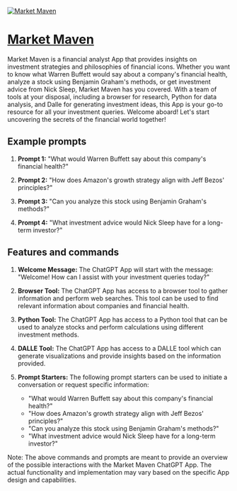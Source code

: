 [![Market Maven](https://files.oaiusercontent.com/file-8Q7eflM5QYUzP69BSq3XCCzs?se=2123-10-17T09%3A37%3A47Z&sp=r&sv=2021-08-06&sr=b&rscc=max-age%3D31536000%2C%20immutable&rscd=attachment%3B%20filename%3De888d2d1-9d96-4f2e-8ed8-b2b514910343.png&sig=su985DuynL2WyxSiybI4FQNog0L9qXohUfd95wvJefw%3D)](https://chat.openai.com/g/g-sdhl2nK23-market-maven)

# [Market Maven](https://chat.openai.com/g/g-sdhl2nK23-market-maven)

Market Maven is a financial analyst App that provides insights on investment strategies and philosophies of financial icons. Whether you want to know what Warren Buffett would say about a company's financial health, analyze a stock using Benjamin Graham's methods, or get investment advice from Nick Sleep, Market Maven has you covered. With a team of tools at your disposal, including a browser for research, Python for data analysis, and Dalle for generating investment ideas, this App is your go-to resource for all your investment queries. Welcome aboard! Let's start uncovering the secrets of the financial world together!

## Example prompts

1. **Prompt 1:** "What would Warren Buffett say about this company's financial health?"

2. **Prompt 2:** "How does Amazon's growth strategy align with Jeff Bezos' principles?"

3. **Prompt 3:** "Can you analyze this stock using Benjamin Graham's methods?"

4. **Prompt 4:** "What investment advice would Nick Sleep have for a long-term investor?"

## Features and commands

1. **Welcome Message:** The ChatGPT App will start with the message: "Welcome! How can I assist with your investment queries today?"

2. **Browser Tool:** The ChatGPT App has access to a browser tool to gather information and perform web searches. This tool can be used to find relevant information about companies and financial health.

3. **Python Tool:** The ChatGPT App has access to a Python tool that can be used to analyze stocks and perform calculations using different investment methods.

4. **DALLE Tool:** The ChatGPT App has access to a DALLE tool which can generate visualizations and provide insights based on the information provided.

5. **Prompt Starters:** The following prompt starters can be used to initiate a conversation or request specific information:
   - "What would Warren Buffett say about this company's financial health?"
   - "How does Amazon's growth strategy align with Jeff Bezos' principles?"
   - "Can you analyze this stock using Benjamin Graham's methods?"
   - "What investment advice would Nick Sleep have for a long-term investor?"

Note: The above commands and prompts are meant to provide an overview of the possible interactions with the Market Maven ChatGPT App. The actual functionality and implementation may vary based on the specific App design and capabilities.